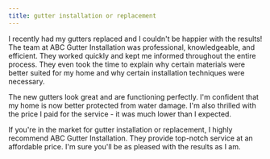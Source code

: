 ```yaml
---
title: gutter installation or replacement
---
```


I recently had my gutters replaced and I couldn't be happier with the results! The team at ABC Gutter Installation was professional, knowledgeable, and efficient. They worked quickly and kept me informed throughout the entire process. They even took the time to explain why certain materials were better suited for my home and why certain installation techniques were necessary.

The new gutters look great and are functioning perfectly. I'm confident that my home is now better protected from water damage. I'm also thrilled with the price I paid for the service - it was much lower than I expected.

If you're in the market for gutter installation or replacement, I highly recommend ABC Gutter Installation. They provide top-notch service at an affordable price. I'm sure you'll be as pleased with the results as I am.